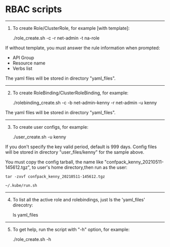 # RBAC scripts

----

1. To create Role/ClusterRole, for example [with template]:

   ./role_create.sh -c -r net-admin -t na-role
 
If without template, you must answer the rule information when prompted:
* API Group
* Resource name
* Verbs list

The yaml files will be stored in directory "yaml_files".

----

2. To create RoleBinding/ClusterRoleBinding, for example:

   ./rolebinding_create.sh -c -b net-admin-kenny -r net-admin -u kenny

The yaml files will be stored in directory "yaml_files".

----

3. To create user configs, for example:

   ./user_create.sh -u kenny

If you don't specify the key valid period, default is 999 days. Config files will be stored in directory "user_files/kenny" for the sample above.

You must copy the config tarball, the name like "confpack_kenny_20210511-145612.tgz", to user's home directory,then run as the user:

    tar -zxvf confpack_kenny_20210511-145612.tgz

    ~/.kube/run.sh

----

4. To list all the active role and rolebindings, just ls the 'yaml_files' direcotry:

   ls yaml_files

----

5. To get help, run the script with "-h" option, for example:

    ./role_create.sh -h


